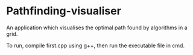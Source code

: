 # Pathfinding-visualiser
An application which visualises the optimal path found by algorithms in a grid.

To run, compile first.cpp using g++, then run the executable file in cmd.
